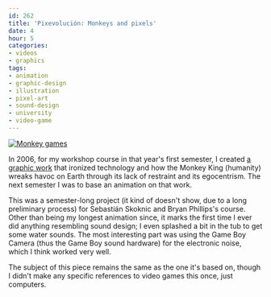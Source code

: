 ```yaml
---
id: 262
title: 'Pixevolución: Monkeys and pixels'
date: 4
hour: 5
categories:
- videos
- graphics
tags:
- animation
- graphic-design
- illustration
- pixel-art
- sound-design
- university
- video-game
---
```


[![Monkey games](http://blog.agj.cl/wp-content/uploads/2009/06/monkeygames.jpg "Monkey games")](http://piclog.agj.cl/index.php?showimage=49)

In 2006, for my workshop course in that year's first semester, I created [a graphic work](http://piclog.agj.cl/index.php?showimage=49) that ironized technology and how the Monkey King (humanity) wreaks havoc on Earth through its lack of restraint and its egocentrism. The next semester I was to base an animation on that work.

<video-embed service="vimeo" id="1259501" width="500" height="357" />

This was a semester-long project (it kind of doesn't show, due to a long preliminary process) for Sebastián Skoknic and Bryan Phillips's course. Other than being my longest animation since, it marks the first time I ever did anything resembling sound design; I even splashed a bit in the tub to get some water sounds. The most interesting part was using the Game Boy Camera (thus the Game Boy sound hardware) for the electronic noise, which I think worked very well.

The subject of this piece remains the same as the one it's based on, though I didn't make any specific references to video games this once, just computers.
